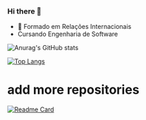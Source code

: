 ### Hi there 👋

- 🔭 Formado em Relações Internacionais
- Cursando Engenharia de Software


![Anurag's GitHub stats](https://github-readme-stats.vercel.app/api?username=electrospherex&show_icons=true&theme=synthwave)

[![Top Langs](https://github-readme-stats.vercel.app/api/top-langs/?username=anuraghazra)](https://github.com/anuraghazra/github-readme-stats)

# add more repositories
[![Readme Card](https://github-readme-stats.vercel.app/api/pin/?username=anuraghazra&repo=github-readme-stats)](https://github.com/anuraghazra/github-readme-stats)
